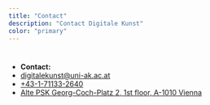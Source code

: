 ```yaml
---
title: "Contact" 
description: "Contact Digitale Kunst"
color: "primary"
---
```

#
- **Contact:**
- [digitalekunst@uni-ak.ac.at](mailto:digitalekunst@uni-ak.ac.at) 
- [+43-1-71133-2640](tel:+43-1-71133-2640)
- [Alte PSK Georg-Coch-Platz 2, 1st floor, A-1010 Vienna ](https://www.google.at/maps/@48.2100152,16.3801818,148m/data=!3m1!1e3?entry=ttu&g_ep=EgoyMDI1MDMwNC4wIKXMDSoASAFQAw%3D%3D)


  
